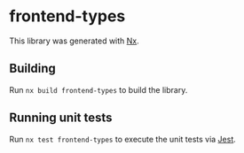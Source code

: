 # frontend-types

This library was generated with [Nx](https://nx.dev).

## Building

Run `nx build frontend-types` to build the library.

## Running unit tests

Run `nx test frontend-types` to execute the unit tests via [Jest](https://jestjs.io).
